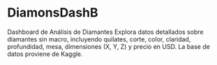 # DiamonsDashB
Dashboard de Análisis de Diamantes
Explora datos detallados sobre diamantes sin macro, incluyendo quilates, corte, color, claridad, profundidad, mesa, dimensiones (X, Y, Z) y precio en USD. La base de datos proviene de Kaggle.
